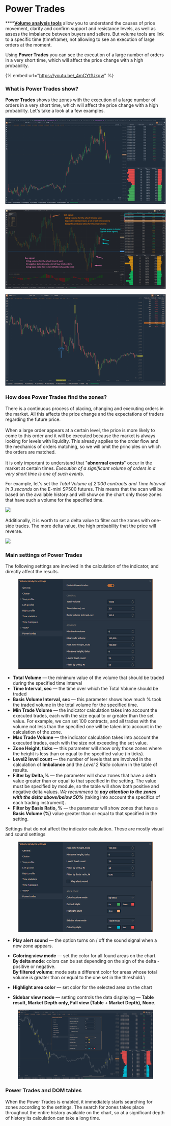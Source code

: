 # Power Trades

****[**Volume analysis tools**](volume-analysis-tools/) allow you to understand the causes of price movement, clarify and confirm support and resistance levels, as well as assess the imbalance between buyers and sellers. But volume tools are link to a specific time (timeframe), not allowing to see an execution of large orders at the moment.

Using **Power Trades** you can see the execution of a large number of orders in a very short time, which will affect the price change with a high probability.

{% embed url="https://youtu.be/_4mCYtfUkgw" %}

### What is **Power Trades** show?

**Power Trades** shows the zones with the execution of a large number of orders in a very short time, which will affect the price change with a high probability. Let's take a look at a few examples.

![Power Trades tool shows huge executed trades for the short time](../../.gitbook/assets/power-trades-4.png)

![Power Trades tool](../../.gitbook/assets/power-trades-for-es.png)

![Power Trades on Euro Futures](../../.gitbook/assets/power-trades-on-euro-futures.png)

### How does Power Trades find the zones?

There is a continuous process of placing, changing and executing orders in the market. All this affects the price change and the expectations of traders regarding the future price.\
\
When a large order appears at a certain level, the price is more likely to come to this order and it will be executed because the market is always looking for levels with liquidity. This already applies to the order flow and the mechanics of orders matching, so we will omit the principles on which the orders are matched.\
\
It is only important to understand that "**abnormal events**" occur in the market at certain times. _Execution of a significant volume of orders in a very short time is one of such events._

For example, let's set the _Total Volume of 2'000 contracts and Time Interval in 3 seconds_ on the E-mini SP500 futures. This means that the scan will be based on the available history and will show on the chart only those zones that have such a volume for the specified time.

![](../../.gitbook/assets/screenshot\_45.png)

Additionally, it is worth to set a delta value to filter out the zones with one-side trades. The more delta value, the high probability that the price will reverse.

![](../../.gitbook/assets/screenshot\_46.png)

### Main settings of Power Trades

The following settings are involved in the calculation of the indicator, and directly affect the results.

<figure><img src="../../.gitbook/assets/image (4) (2).png" alt=""><figcaption></figcaption></figure>

* **Total Volume** — the minimum value of the volume that should be traded during the specified time interval
* **Time Interval, sec** — the time over which the Total Volume should be traded
* **Basis Volume Interval, sec** — this parameter shows how much % took the traded volume in the total volume for the specified time.
* **Min Trade Volume** — the indicator calculation takes into account the executed trades, each with the size equal to or greater than the set value. For example, we can set 100 contracts, and all trades with the volume not less than the specified one will be taken into account in the calculation of the zone.
* **Max Trade Volume** — the indicator calculation takes into account the executed trades, each with the size not exceeding the set value.
* **Zone Height, ticks** — this parameter will show only those zones where the height is less than or equal to the specified value (in ticks).
* **Level2 level count** — the number of levels that are involved in the calculation of **Imbalance** and the _Level 2 Ratio_ column in the table of results.
* **Filter by Delta,%** — the parameter will show zones that have a delta value greater than or equal to that specified in the setting. The value must be specified by module, so the table will show both positive and negative delta values. _We recommend to **pay attention to the zones with the delta above/below 50%**_ (taking into account the specifics of each trading instrument).
* **Filter by Basis Ratio, %** — the parameter will show zones that have a **Basis Volume (%)** value greater than or equal to that specified in the setting.

Settings that do not affect the indicator calculation. These are mostly visual and sound settings

<figure><img src="../../.gitbook/assets/image (1) (5).png" alt=""><figcaption></figcaption></figure>

* **Play alert sound** — the option turns on / off the sound signal when a new zone appears.
* **Coloring view mode** — set the color for all found areas on the chart. \
  &#x20;  **By delta mode**: colors can be set depending on the sign of the delta - positive or negative.\
  &#x20;   **By filtered volume**: mode sets a different color for areas whose total volume is greater than or equal to the one set in the threshold.\

* **Highlight area color** — set color for the selected area on the chart
* **Sidebar view mode** — setting controls the data displaying — **Table result, Market Depth only, Full view (Table + Market Depth), None**.

<figure><img src="../../.gitbook/assets/power trades settings.gif" alt=""><figcaption></figcaption></figure>

### Power Trades and DOM tables

When the Power Trades is enabled, it immediately starts searching for zones according to the settings. The search for zones takes place throughout the entire history available on the chart, so at a significant depth of history its calculation can take a long time.




